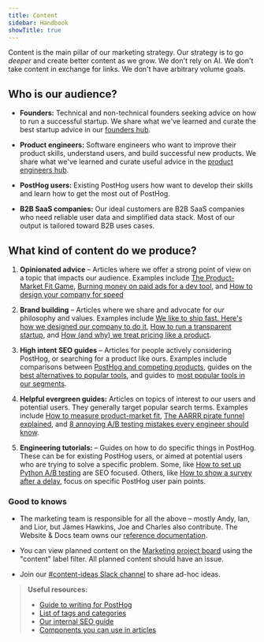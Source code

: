 ```yaml
---
title: Content
sidebar: Handbook
showTitle: true
---
```


Content is the main pillar of our marketing strategy. Our strategy is to go _deeper_ and create better content as we grow. We don't rely on AI. We don't take content in exchange for links. We don't have arbitrary volume goals.

## Who is our audience?

- **Founders:** Technical and non-technical founders seeking advice on how to run a successful startup. We share what we've learned and curate the best startup advice in our [founders hub](/founders).

- **Product engineers:** Software engineers who want to improve their product skills, understand users, and build successful new products. We share what we've learned and curate useful advice in the [product engineers hub](/product-engineers).

- **PostHog users:** Existing PostHog users how want to develop their skills and learn how to get the most out of PostHog.

- **B2B SaaS companies:** Our ideal customers are B2B SaaS companies who need reliable user data and simplified data stack. Most of our output is tailored toward B2B uses cases.

## What kind of content do we produce?

1. **Opinionated advice** – Articles where we offer a strong point of view on a topic that impacts our audience. Examples include [The Product-Market Fit Game](/founders/product-market-fit-game), [Burning money on paid ads for a dev tool](/founders/dev-marketing-paid-ads), and [How to design your company for speed](https://newsletter.posthog.com/p/how-to-design-your-company-for-speed) 

2. **Brand building** – Articles where we share and advocate for our philosophy and values. Examples include [We like to ship fast. Here's how we designed our company to do it](/founders/how-come-we-ship-so-much), [How to run a transparent startup](/founders/how-to-run-a-transparent-company), and [How (and why) we treat pricing like a product](/founders/how-to-treat-your-pricing-like-a-product).

3. **High intent SEO guides** – Articles for people actively considering PostHog, or searching for a product like ours. Examples include comparisons between [PostHog and competing products](/blog/tags/comparisons), guides on the [best alternatives to popular tools](/blog/best-heap-alternatives), and guides to [most popular tools in our segments](/blog/best-open-source-ab-testing-tools).

4. **Helpful evergreen guides:** Articles on topics of interest to our users and potential users. They generally target popular search terms. Examples include [How to measure product-market fit](/founders/measure-product-market-fit), [The AARRR pirate funnel explained](/product-engineers/aarrr-pirate-funnel), and [8 annoying A/B testing mistakes every engineer should know](/product-engineers/ab-testing-mistakes).

5. **Engineering tutorials:** – Guides on how to do specific things in PostHog. These can be for existing PostHog users, or aimed at potential users who are trying to solve a specific problem. Some, like [How to set up Python A/B testing](/tutorials/python-ab-testing) are SEO focused. Others, like [How to show a survey after a delay](/tutorials/delayed-survey), focus on specific PostHog user pain points.

### Good to knows

- The marketing team is responsible for all the above – mostly Andy, Ian, and Lior, but James Hawkins, Joe and Charles also contribute. The Website & Docs team owns our [reference documentation](/docs). 

- You can view planned content on the [Marketing project board](https://github.com/orgs/PostHog/projects/8?card_filter_query=label%3Acontent) using the "content" label filter. All planned content should have an issue.

- Join our [#content-ideas Slack channel](https://posthog.slack.com/archives/C015CRUQR7Y) to share ad-hoc ideas.

> **Useful resources:**
> - [Guide to writing for PostHog](/handbook/growth/marketing/writing-for-posthog)
> - [List of tags and categories](/handbook/growth/marketing/tags-and-categories)
> - [Our internal SEO guide](/handbook/growth/marketing/seo-guide)
> - [Components you can use in articles](/handbook/growth/components)